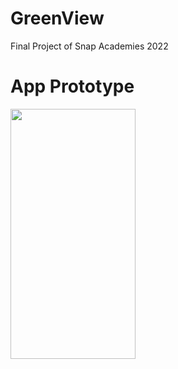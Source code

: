 # GreenView
Final Project of Snap Academies 2022

# App Prototype


<img src = "https://user-images.githubusercontent.com/92605110/183267200-201242a4-7ecf-4a92-8df5-449a30d9bf61.gif" width="200" height="400" />

